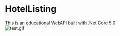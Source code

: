 # HotelListing
This is an educational WebAPI built with .Net Core 5.0
<br>
![test.gif](test.gif "Nike Gif from Jay Sprogell")
